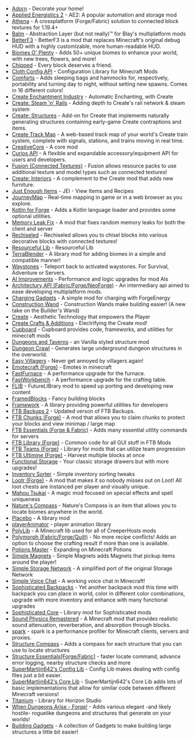 - [Adorn](https://modrinth.com/mod/E6FUtRJh) - Decorate your home!
- [Applied Energistics 2](https://modrinth.com/mod/XxWD5pD3) - AE2: A popular automation and storage mod
- [Athena](https://modrinth.com/mod/b1ZV3DIJ) - A crossplatform (Forge/Fabric) solution to connected block textures for 1.19.4+
- [Balm](https://modrinth.com/mod/MBAkmtvl) - Abstraction Layer (but not really)™ for Blay's multiplatform mods
- [BetterF3](https://modrinth.com/mod/8shC1gFX) - BetterF3 is a mod that replaces Minecraft's original debug HUD with a highly customizable, more human-readable HUD.
- [Biomes O' Plenty](https://modrinth.com/mod/HXF82T3G) - Adds 50+ unique biomes to enhance your world, with new trees, flowers, and more!
- [Chipped](https://modrinth.com/mod/BAscRYKm) - Every block deserves a friend.
- [Cloth Config API](https://modrinth.com/mod/9s6osm5g) - Configuration Library for Minecraft Mods
- [Comforts](https://modrinth.com/mod/SaCpeal4) - Adds sleeping bags and hammocks for, respectively, portability and turning day to night, without setting new spawns. Comes in 16 different colors!
- [Create Enchantment Industry](https://modrinth.com/mod/JWGBpFUP) - Automatic Enchanting, with Create
- [Create: Steam 'n' Rails](https://modrinth.com/mod/ZzjhlDgM) - Adding depth to Create's rail network & steam system
- [Create: Structures](https://modrinth.com/mod/IAnP4np7) - Add-on for Create that implements naturally generating structures containing early-game Create contraptions and items.
- [Create Track Map](https://modrinth.com/mod/gxoNIjg6) - A web-based track map of your world's Create train system, complete with signals, stations, and trains moving in real time.
- [CreativeCore](https://modrinth.com/mod/OsZiaDHq) - A core mod
- [Curios API](https://modrinth.com/mod/vvuO3ImH) - A flexible and expandable accessory/equipment API for users and developers.
- [Fusion (Connected Textures)](https://modrinth.com/mod/p19vrgc2) - Fusion allows resource packs to use additional texture and model types such as connected textures!
- [Create: Interiors](https://modrinth.com/mod/r4Knci2k) - A complement to the Create mod that adds new furniture.
- [Just Enough Items](https://modrinth.com/mod/u6dRKJwZ) - JEI - View Items and Recipes
- [JourneyMap](https://modrinth.com/mod/lfHFW1mp) - Real-time mapping in game or in a web browser as you explore.
- [Kotlin for Forge](https://modrinth.com/mod/ordsPcFz) - Adds a Kotlin language loader and provides some optional utilities.
- [Memory Leak Fix](https://modrinth.com/mod/NRjRiSSD) - A mod that fixes random memory leaks for both the client and server
- [Rechiseled](https://modrinth.com/mod/B0g2vT6l) - Rechiseled allows you to chisel blocks into various decorative blocks with connected textures!
- [Resourceful Lib](https://modrinth.com/mod/G1hIVOrD) - Resourceful Lib
- [TerraBlender](https://modrinth.com/mod/kkmrDlKT) - A library mod for adding biomes in a simple and compatible manner!
- [Waystones](https://modrinth.com/mod/LOpKHB2A) - Teleport back to activated waystones. For Survival, Adventure or Servers.
- [AI Improvements](https://www.curseforge.com/minecraft/mc-mods/ai-improvements) - Performance and logic upgrades for mod AIs
- [Architectury API (Fabric/Forge/NeoForge)](https://www.curseforge.com/minecraft/mc-mods/architectury-api) - An intermediary api aimed to ease developing multiplatform mods.
- [Charging Gadgets](https://www.curseforge.com/minecraft/mc-mods/charging-gadgets) - A simple mod for charging with ForgeEnergy
- [Construction Wand](https://www.curseforge.com/minecraft/mc-mods/construction-wand) - Construction Wands make building easier! (A new take on the Builder's Wand)
- [Create](https://www.curseforge.com/minecraft/mc-mods/create) - Aesthetic Technology that empowers the Player
- [Create Crafts & Additions](https://www.curseforge.com/minecraft/mc-mods/createaddition) - Electrifying the Create mod!
- [Cupboard](https://www.curseforge.com/minecraft/mc-mods/cupboard) - Cupboard provides code, frameworks, and utilities for minecraft mods
- [Dungeons and Taverns](https://www.curseforge.com/minecraft/mc-mods/dungeon-and-taverns) - an Vanilla styled structure mod
- [Dungeon Crawl](https://www.curseforge.com/minecraft/mc-mods/dungeon-crawl) - Generates large underground dungeon structures in the overworld.
- [Easy Villagers](https://www.curseforge.com/minecraft/mc-mods/easy-villagers) - Never get annoyed by villagers again!
- [Emotecraft (Forge)](https://www.curseforge.com/minecraft/mc-mods/emotecraft-forge) - Emotes in minecraft
- [FastFurnace](https://www.curseforge.com/minecraft/mc-mods/fastfurnace) - A performance upgrade for the furnace.
- [FastWorkbench](https://www.curseforge.com/minecraft/mc-mods/fastworkbench) - A performance upgrade for the crafting table.
- [FLIB](https://www.curseforge.com/minecraft/mc-mods/flib) - FutureLIBrary mod to speed up porting and developing new content
- [FramedBlocks](https://www.curseforge.com/minecraft/mc-mods/framedblocks) - Fancy building blocks
- [Framework](https://www.curseforge.com/minecraft/mc-mods/framework) - A library providing powerful utilities for developers
- [FTB Backups 2](https://www.curseforge.com/minecraft/mc-mods/ftb-backups-2) - Updated verson of FTB Backups.
- [FTB Chunks (Forge)](https://www.curseforge.com/minecraft/mc-mods/ftb-chunks-forge) - A mod that allows you to claim chunks to protect your blocks and view minimap / large map
- [FTB Essentials (Forge & Fabric)](https://www.curseforge.com/minecraft/mc-mods/ftb-essentials-forge) - Adds many essential utility commands for servers
- [FTB Library (Forge)](https://www.curseforge.com/minecraft/mc-mods/ftb-library-forge) - Common code for all GUI stuff in FTB Mods
- [FTB Teams (Forge)](https://www.curseforge.com/minecraft/mc-mods/ftb-teams-forge) - Library for mods that can utilize team progression
- [FTB Ultimine (Forge)](https://www.curseforge.com/minecraft/mc-mods/ftb-ultimine-forge) - Harvest multiple blocks at once
- [Functional Storage](https://www.curseforge.com/minecraft/mc-mods/functional-storage) - Your classic storage drawers but with more upgrades!
- [Inventory Sorter](https://www.curseforge.com/minecraft/mc-mods/inventory-sorter) - Simple inventory sorting tweaks
- [Lootr (Forge)](https://www.curseforge.com/minecraft/mc-mods/lootr) - A mod that makes it so nobody misses out on Loot! All loot chests are instanced per player and visually unique.
- [Mahou Tsukai](https://www.curseforge.com/minecraft/mc-mods/mahou-tsukai) - A magic mod focused on special effects and spell uniqueness
- [Nature's Compass](https://www.curseforge.com/minecraft/mc-mods/natures-compass) - Nature's Compass is an item that allows you to locate biomes anywhere in the world.
- [Placebo](https://www.curseforge.com/minecraft/mc-mods/placebo) - A library mod
- [playerAnimator](https://www.curseforge.com/minecraft/mc-mods/playeranimator) - player animation library
- [PolyLib](https://www.curseforge.com/minecraft/mc-mods/polylib) - A Minecraft lib used for all of CreeperHosts mods
- [Polymorph (Fabric/Forge/Quilt)](https://www.curseforge.com/minecraft/mc-mods/polymorph) - No more recipe conflicts! Adds an option to choose the crafting result if more than one is available.
- [Potions Master](https://www.curseforge.com/minecraft/mc-mods/potionsmaster) - Expanding on Minecraft Potions
- [Simple Magnets](https://www.curseforge.com/minecraft/mc-mods/simple-magnets) - Simple Magnets adds Magnets that pickup items around the player!
- [Simple Storage Network](https://www.curseforge.com/minecraft/mc-mods/simple-storage-network) - A simplified port of the original Storage Network
- [Simple Voice Chat](https://www.curseforge.com/minecraft/mc-mods/simple-voice-chat) - A working voice chat in Minecraft!
- [Sophisticated Backpacks](https://www.curseforge.com/minecraft/mc-mods/sophisticated-backpacks) - Yet another backpack mod this time with backpack you can place in world, color in different color combinations, upgrade with more inventory and enhance with many functional upgrades
- [Sophisticated Core](https://www.curseforge.com/minecraft/mc-mods/sophisticated-core) - Library mod for Sophisticated mods
- [Sound Physics Remastered](https://www.curseforge.com/minecraft/mc-mods/sound-physics-remastered) - A Minecraft mod that provides realistic sound attenuation, reverberation, and absorption through blocks.
- [spark](https://www.curseforge.com/minecraft/mc-mods/spark) - spark is a performance profiler for Minecraft clients, servers and proxies.
- [Structure Compass](https://www.curseforge.com/minecraft/mc-mods/structure-compass) - Adds a compass for each structure that you can use to locate structures
- [Structure Essentials[Forge/Fabric]](https://www.curseforge.com/minecraft/mc-mods/structure-essentials-forge-fabric) - faster locate command, advance error logging, nearby structure checks and more
- [SuperMartijn642's Config Lib](https://www.curseforge.com/minecraft/mc-mods/supermartijn642s-config-lib) - Config Lib makes dealing with config files just a bit easier.
- [SuperMartijn642's Core Lib](https://www.curseforge.com/minecraft/mc-mods/supermartijn642s-core-lib) - SuperMartijn642's Core Lib adds lots of basic implementations that allow for similar code between different Minecraft versions!
- [Titanium](https://www.curseforge.com/minecraft/mc-mods/titanium) - Library for Horizon Studio
- [When Dungeons Arise - Forge!](https://www.curseforge.com/minecraft/mc-mods/when-dungeons-arise) - Adds various elegant -and likely hostile- roguelike dungeons and structures that generate on your worlds!
- [Building Gadgets](https://www.curseforge.com/minecraft/mc-mods/building-gadgets) - A collection of Gadgets to make building large structures a little bit easier!
